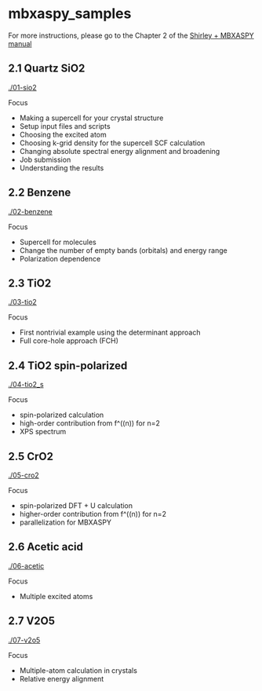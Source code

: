 # mbxaspy_samples

For more instructions, please go to the Chapter 2 of the [Shirley + MBXASPY manual](https://github.com/yufengliang/mbxaspy/blob/master/doc/Manual%20for%20ShirleyXAS%20%2B%20MBXASPY.pdf)

## 2.1	Quartz SiO2

[./01-sio2](https://github.com/yufengliang/mbxaspy_samples/tree/master/01-sio2)

Focus

- Making a supercell for your crystal structure
- Setup input files and scripts
- Choosing the excited atom
- Choosing k-grid density for the supercell SCF calculation
- Changing absolute spectral energy alignment and broadening
- Job submission
- Understanding the results

## 2.2 	Benzene

[./02-benzene](https://github.com/yufengliang/mbxaspy_samples/tree/master/02-benzene)

Focus

-	Supercell for molecules
-	Change the number of empty bands (orbitals) and energy range
-	Polarization dependence

## 2.3	TiO2 

[./03-tio2](https://github.com/yufengliang/mbxaspy_samples/tree/master/03-tio2)

Focus

-	First nontrivial example using the determinant approach
-	Full core-hole approach (FCH)

## 2.4	TiO2 spin-polarized

[./04-tio2_s](https://github.com/yufengliang/mbxaspy_samples/tree/master/04-tio2_s)

Focus

 - spin-polarized calculation
 - high-order contribution from f^((n)) for n=2
 - XPS spectrum
 
## 2.5	CrO2 

[./05-cro2](https://github.com/yufengliang/mbxaspy_samples/tree/master/05-cro2)

Focus

 - spin-polarized DFT + U calculation
 - higher-order contribution from f^((n)) for n=2
 - parallelization for MBXASPY

## 2.6	Acetic acid 

[./06-acetic](https://github.com/yufengliang/mbxaspy_samples/tree/master/06-acetic)

Focus

 - Multiple excited atoms

## 2.7	V2O5 

[./07-v2o5](https://github.com/yufengliang/mbxaspy_samples/tree/master/07-v2o5)

Focus

-	Multiple-atom calculation in crystals
-	Relative energy alignment

